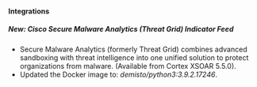 
#### Integrations
##### New: Cisco Secure Malware Analytics (Threat Grid) Indicator Feed
- Secure Malware Analytics (formerly Threat Grid) combines advanced sandboxing with threat intelligence into one unified solution to protect organizations from malware. (Available from Cortex XSOAR 5.5.0).
- Updated the Docker image to: *demisto/python3:3.9.2.17246*.